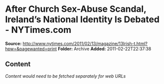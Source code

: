 # After Church Sex-Abuse Scandal, Ireland’s National Identity Is Debated - NYTimes.com

**Source:** http://www.nytimes.com/2011/02/13/magazine/13Irish-t.html?hpw=&pagewanted=print
**Folder:** Archive
**Added:** 2011-02-22T22:37:38




## Content
*Content would need to be fetched separately for web URLs*
